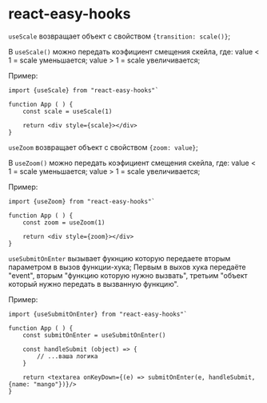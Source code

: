 # react-easy-hooks

`useScale` возвращает объект с свойством `{transition: scale()}`;

В `useScale()` можно передать коэфициент смещения скейла, где:
value < 1 = scale уменьшается;
value > 1 = scale увеличивается;

Пример:

```
import {useScale} from "react-easy-hooks"`

function App ( ) {
    const scale = useScale(1)

    return <div style={scale}></div>
}
```

`useZoom` возвращает объект с свойством `{zoom: value}`;

В `useZoom()` можно передать коэфициент смещения скейла, где:
value < 1 = scale уменьшается;
value > 1 = scale увеличивается;

Пример:

```
import {useZoom} from "react-easy-hooks"`

function App ( ) {
    const zoom = useZoom(1)

    return <div style={zoom}></div>
}
```

`useSubmitOnEnter` вызывает фукнцию которую передаете вторым параметром в вызов функции-хука;
Первым в выхов хука передаёте "event", вторым "функцию которую нужно вызвать", третьим "объект который нужно передать в вызванную функцию".

Пример:

```
import {useSubmitOnEnter} from "react-easy-hooks"`

function App ( ) {
    const submitOnEnter = useSubmitOnEnter()

    const handleSubmit (object) => {
        // ...ваша логика
    }

    return <textarea onKeyDown={(e) => submitOnEnter(e, handleSubmit, {name: "mango"})}/>
}
```
